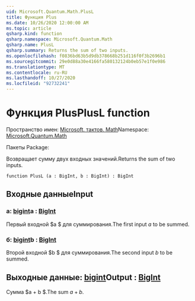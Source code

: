 ```yaml
---
uid: Microsoft.Quantum.Math.PlusL
title: Функция Plus
ms.date: 10/26/2020 12:00:00 AM
ms.topic: article
qsharp.kind: function
qsharp.namespace: Microsoft.Quantum.Math
qsharp.name: PlusL
qsharp.summary: Returns the sum of two inputs.
ms.openlocfilehash: f0836bd63b5d9db378668b251d116f0f3b2696b1
ms.sourcegitcommit: 29e0d88a30e4166fa580132124b0eb57e1f0e986
ms.translationtype: MT
ms.contentlocale: ru-RU
ms.lasthandoff: 10/27/2020
ms.locfileid: "92732241"
---
```

# <a name="plusl-function"></a><span data-ttu-id="b604f-102">Функция Plus</span><span class="sxs-lookup"><span data-stu-id="b604f-102">PlusL function</span></span>

<span data-ttu-id="b604f-103">Пространство имен: [Microsoft. тактов. Math](xref:Microsoft.Quantum.Math)</span><span class="sxs-lookup"><span data-stu-id="b604f-103">Namespace: [Microsoft.Quantum.Math](xref:Microsoft.Quantum.Math)</span></span>

<span data-ttu-id="b604f-104">Пакеты [](https://nuget.org/packages/)</span><span class="sxs-lookup"><span data-stu-id="b604f-104">Package: [](https://nuget.org/packages/)</span></span>


<span data-ttu-id="b604f-105">Возвращает сумму двух входных значений.</span><span class="sxs-lookup"><span data-stu-id="b604f-105">Returns the sum of two inputs.</span></span>

```qsharp
function PlusL (a : BigInt, b : BigInt) : BigInt
```


## <a name="input"></a><span data-ttu-id="b604f-106">Входные данные</span><span class="sxs-lookup"><span data-stu-id="b604f-106">Input</span></span>

### <a name="a--bigint"></a><span data-ttu-id="b604f-107">a: [bigint](xref:microsoft.quantum.lang-ref.bigint)</span><span class="sxs-lookup"><span data-stu-id="b604f-107">a : [BigInt](xref:microsoft.quantum.lang-ref.bigint)</span></span>

<span data-ttu-id="b604f-108">Первый входной $a $ для суммирования.</span><span class="sxs-lookup"><span data-stu-id="b604f-108">The first input $a$ to be summed.</span></span>


### <a name="b--bigint"></a><span data-ttu-id="b604f-109">б: [bigint](xref:microsoft.quantum.lang-ref.bigint)</span><span class="sxs-lookup"><span data-stu-id="b604f-109">b : [BigInt](xref:microsoft.quantum.lang-ref.bigint)</span></span>

<span data-ttu-id="b604f-110">Второй входной $b $ для суммирования.</span><span class="sxs-lookup"><span data-stu-id="b604f-110">The second input $b$ to be summed.</span></span>



## <a name="output--bigint"></a><span data-ttu-id="b604f-111">Выходные данные: [bigint](xref:microsoft.quantum.lang-ref.bigint)</span><span class="sxs-lookup"><span data-stu-id="b604f-111">Output : [BigInt](xref:microsoft.quantum.lang-ref.bigint)</span></span>

<span data-ttu-id="b604f-112">Сумма $a + b $.</span><span class="sxs-lookup"><span data-stu-id="b604f-112">The sum $a + b$.</span></span>